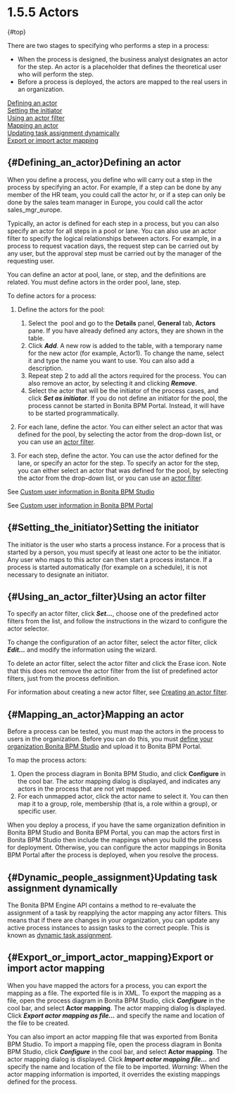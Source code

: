 
1.5.5 Actors
============

<div>

[](){#top}

</div>

There are two stages to specifying who performs a step in a
process:

-   When the process is designed, the business analyst designates
    an actor for the step. An actor is a placeholder that defines
    the theoretical user who will perform the step.
-   Before a process is deployed, the actors are mapped to the
    real users in an organization.

[Defining an actor](#Defining_an_actor)\
[Setting the initiator](#Setting_the_initiator)\
[Using an actor filter](#Using_an_actor_filter)\
[Mapping an actor](#Mapping_an_actor)\
[Updating task assignment dynamically](#Dynamic_people_assignment)\
[Export or import actor
mapping](#Export_or_import_actor_mapping)

[](){#Defining_an_actor}Defining an actor
-----------------------------------------

When you define a process, you define who will carry out a step in
the process by specifying an actor. For example, if a step can be
done by any member of the HR team, you could call the actor hr, or
if a step can only be done by the sales team manager in Europe, you
could call the actor sales\_mgr\_europe.

Typically, an actor is defined for each step in a process, but you
can also specify an actor for all steps in a pool or lane. You can
also use an actor filter to specify the logical relationships
between actors. For example, in a process to request vacation days,
the request step can be carried out by any user, but the approval
step must be carried out by the manager of the requesting user.

You can define an actor at pool, lane, or step, and the definitions
are related. You must define actors in the order pool, lane, step.

To define actors for a process:

1.  Define the actors for the pool:
    1.  Select the  pool and go to the **Details** panel, **General**
        tab, **Actors** pane. If you have already defined any actors, they
        are shown in the table.
    2.  Click ***Add***. A new row is added to the table, with a temporary
        name for the new actor (for example, Actor1). To change the
        name, select it and type the name you want to use. You can
        also add a description.
    3.  Repeat step 2 to add all the actors required for the process. You can also remove an actor, by selecting it and
        clicking ***Remove***.
    4.  Select the actor that will be the initiator of the process
        cases, and click ***Set as initiator***. If you
        do not define an initiator for the pool, the process cannot be started
        in Bonita BPM Portal. Instead, it will have to be started programmatically.

2.  For each lane, define the actor. You can either select an
    actor that was defined for the pool, by selecting the actor from
    the drop-down list, or you can use an [actor filter](#Using_an_actor_filter).
3.  For each step, define the actor. You can use the actor defined
    for the lane, or specify an actor for the step. To specify an
    actor for the step, you can either select an actor that was
    defined for the pool, by selecting the actor from the drop-down
    list, or you can use an [actor
    filter](#Using_an_actor_filter).

See [Custom user information in Bonita BPM Studio](/custom-user-information-bonita-bpm-studio-0)

See [Custom user information in Bonita BPM Portal](/custom-user-information-bonita-bpm-portal-0)

[](){#Setting_the_initiator}Setting the initiator
-------------------------------------------------

The initiator is the user who starts a process instance. For a process that is started by a person, you must specify at least one actor to be the initiator. Any user who maps
to this actor can then start a process instance. If a process is started automatically (for example on a schedule), it is not necessary to designate an initiator.

[](){#Using_an_actor_filter}Using an actor filter
-------------------------------------------------

To specify an actor filter, click ***Set...***, choose one of the
predefined actor filters from the list, and follow the
instructions in the wizard to configure the actor selector.

To change the configuration of an actor filter, select the actor
filter, click ***Edit...*** and modify the information using the wizard.

To delete an actor filter, select the actor filter and click the
Erase icon. Note that this does not remove the actor filter from
the list of predefined actor filters, just from the process
definition.

For information about creating a new actor filter, see
[Creating an actor filter](/creating-actor-filter-0).

[](){#Mapping_an_actor}Mapping an actor
---------------------------------------

Before a process can be tested, you must map the actors in the process to
users in the organization. Before you can do this, you must
[define
your organization Bonita BPM Studio](/organization-management-bonita-bpm-studio-0) and upload it to Bonita BPM Portal.

To map the process actors:

1.  Open the process diagram in Bonita BPM Studio, and click **Configure**
    in the cool bar. The actor mapping dialog is displayed, and
    indicates any actors in the process that are not yet mapped.
2.  For each unmapped actor, click the actor name to select it.
    You can then map it to a group, role, membership (that is, a
    role within a group), or specific user.

When you deploy a process, if you have the same organization definition in Bonita BPM Studio and Bonita BPM Portal,
you can map the actors first in Bonita BPM Studio then include the mappings when you build the process for deployment.
Otherwise, you can configure the actor mappings in Bonita BPM Portal after the process is deployed, when you resolve the process.

[](){#Dynamic_people_assignment}Updating task assignment dynamically
--------------------------------------------------------------------

The Bonita BPM Engine API contains a method to re-evaluate the assignment of a task by reapplying the actor mapping any actor filters.
This means that if there are changes in your organization, you can update any active process instances to assign tasks to the correct people.
This is known as [dynamic task assignment](/manage-users#get_eligible).

[](){#Export_or_import_actor_mapping}Export or import
actor mapping
-----------------------------------------------------

When you have mapped the actors for a process, you can export the
mapping as a file. The exported file is in XML. To export the
mapping as a file, open the process diagram in Bonita BPM Studio,
click ***Configure*** in the cool bar, and select **Actor mapping**. The
actor mapping dialog is displayed. Click ***Export actor mapping as
file...*** and specify the name and location of the file to be
created.

You can also import an actor mapping file that was exported from
Bonita BPM Studio. To import a mapping file, open the process diagram
in Bonita BPM Studio, click ***Configure*** in the cool bar, and select
**Actor mapping**. The actor mapping dialog is displayed. Click ***Import
actor mapping file...*** and specify the name and location of the
file to be imported. *Warning*: When the actor mapping information is
imported, it overrides the existing mappings defined for the
process.

